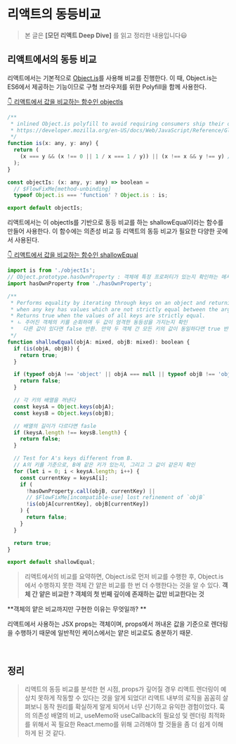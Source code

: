 # 리액트의 동등비교

> 본 글은 **[모던 리액트 Deep Dive]** 를 읽고 정리한 내용입니다😃

## 리액트에서의 동등 비교

리액트에서는 기본적으로 [Object.is](https://github.com/jihyun517/TIL/blob/main/JavaScript/%EB%8F%99%EB%93%B1%EB%B9%84%EA%B5%90.md)를 사용해 비교를 진행한다. 이 때, Object.is는 ES6에서 제공하는 기능이므로 구형 브라우저를 위한 Polyfill을 함께 사용한다.

[👇 리액트에서 값을 비교하는 함수인 objectIs](https://github.com/facebook/react/blob/main/packages/shared/objectIs.js)

```javascript
/**
 * inlined Object.is polyfill to avoid requiring consumers ship their own
 * https://developer.mozilla.org/en-US/docs/Web/JavaScript/Reference/Global_Objects/Object/is
 */
function is(x: any, y: any) {
  return (
    (x === y && (x !== 0 || 1 / x === 1 / y)) || (x !== x && y !== y) // eslint-disable-line no-self-compare
  );
}

const objectIs: (x: any, y: any) => boolean =
  // $FlowFixMe[method-unbinding]
  typeof Object.is === 'function' ? Object.is : is;

export default objectIs;
```

리액트에서는 이 objectIs를 기반으로 동등 비교를 하는 shallowEqual이라는 함수를 만들어 사용한다. 이 함수에는 의존성 비교 등 리액트의 동등 비교가 필요한 다양한 곳에서 사용된다.

[👇 리액트에서 값을 비교하는 함수인 shallowEqual](https://github.com/facebook/react/blob/main/packages/shared/shallowEqual.js)

```javascript
import is from './objectIs';
// Object.prototype.hasOwnProperty : 객체에 특정 프로퍼티가 있는지 확인하는 메서드
import hasOwnProperty from './hasOwnProperty';

/**
 * Performs equality by iterating through keys on an object and returning false
 * when any key has values which are not strictly equal between the arguments.
 * Returns true when the values of all keys are strictly equal.
 * ㄴ 주어진 객체의 키를 순회하며 두 값이 엄격한 동등성을 가지는지 확인
 * 	 다른 값이 있다면 false 반환. 만약 두 객체 간 모든 키의 값이 동일하다면 true 반환.
 */
function shallowEqual(objA: mixed, objB: mixed): boolean {
  if (is(objA, objB)) {
    return true;
  }

  if (typeof objA !== 'object' || objA === null || typeof objB !== 'object' || objB === null) {
    return false;
  }

  // 각 키의 배열을 꺼낸다
  const keysA = Object.keys(objA);
  const keysB = Object.keys(objB);

  // 배열의 길이가 다르다면 fasle
  if (keysA.length !== keysB.length) {
    return false;
  }

  // Test for A's keys different from B.
  // A의 키를 기준으로, B에 같은 키가 있는지, 그리고 그 값이 같은지 확인
  for (let i = 0; i < keysA.length; i++) {
    const currentKey = keysA[i];
    if (
      !hasOwnProperty.call(objB, currentKey) ||
      // $FlowFixMe[incompatible-use] lost refinement of `objB`
      !is(objA[currentKey], objB[currentKey])
    ) {
      return false;
    }
  }

  return true;
}

export default shallowEqual;
```

> 리액트에서의 비교를 요약하면, Object.is로 먼저 비교를 수행한 후, Object.is에서 수행하지 못한 객체 간 얕은 비교를 한 번 더 수행한다는 것을 알 수 있다.
> **객체 간 얕은 비교란 ? 객체의 첫 번째 깊이에 존재하는 값만 비교한다는 것**

**객체의 얕은 비교까지만 구현한 이유는 무엇일까? **

리액트에서 사용하는 JSX props는 객체이며, props에서 꺼내온 값을 기준으로 렌더링을 수행하기 때문에 일반적인 케이스에서는 얕은 비교로도 충분하기 때문.

<br>

## 정리

> 리액트의 동등 비교를 분석한 현 시점, props가 깊어질 경우 리액트 렌더링이 예상치 못하게 작동할 수 있다는 것을 알게 되었다!
> 리액트 내부의 로직을 꼼꼼히 살펴보니 동작 원리를 확실하게 알게 되어서 너무 신기하고 유익한 경험이었다.
> 훅의 의존성 배열의 비교, useMemo와 useCallback의 필요성 및 렌더링 최적화를 위해서 꼭 필요한 React.memo를 위해 고려해야 할 것들을 좀 더 쉽게 이해하게 된 것 같다.

